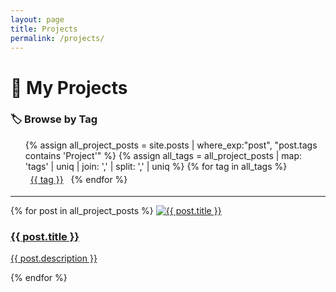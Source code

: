 ```yaml
---
layout: page
title: Projects
permalink: /projects/
---
```


<h1>🚀 My Projects</h1>

<!-- 🔖 Project Tag Filter -->
<h3>🏷️ Browse by Tag</h3>
<ul class="tag-cloud">
  {% assign all_project_posts = site.posts | where_exp:"post", "post.tags contains 'Project'" %}
  {% assign all_tags = all_project_posts | map: 'tags' | uniq | join: ',' | split: ',' | uniq %}
  {% for tag in all_tags %}
    <li style="display:inline-block; margin: 4px 8px;">
      <a href="{{ site.baseurl }}/tag/{{ tag | slugify }}/">{{ tag }}</a>
    </li>
  {% endfor %}
</ul>

<hr>

<!-- 📦 Project Cards -->
<div class="project-grid">
  {% for post in all_project_posts %}
    <a class="project-card" href="{{ post.url }}">
      <img src="{{ post.image }}" alt="{{ post.title }}">
      <h3>{{ post.title }}</h3>
      <p>{{ post.description }}</p>
    </a>
  {% endfor %}
</div>




